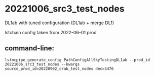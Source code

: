 # 20221006_src3_test_nodes

DL1ab with tuned configuration
(DL1ab + merge DL1)

lstchain config taken from 2022-06-01 prod


## command-line:
```
lstmcpipe_generate_config PathConfigAllSkyTestingDL1ab --prod_id 20221006_src3_test_nodes --kwargs source_prod_id=20220902_crab_test_nodes dec=3476  
```

